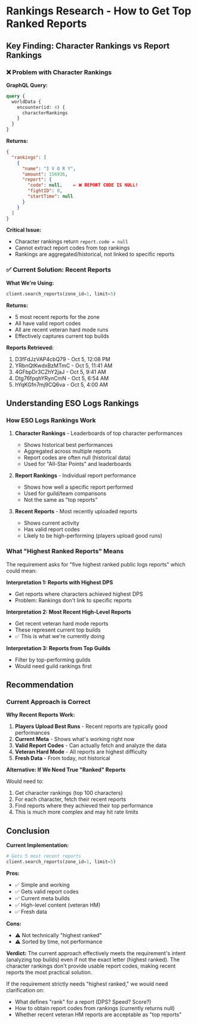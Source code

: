 # Rankings Research - How to Get Top Ranked Reports

## Key Finding: Character Rankings vs Report Rankings

### ❌ Problem with Character Rankings

**GraphQL Query:**
```graphql
query {
  worldData {
    encounter(id: 4) {
      characterRankings
    }
  }
}
```

**Returns:**
```json
{
  "rankings": [
    {
      "name": "I V O R Y",
      "amount": 156936,
      "report": {
        "code": null,    ← ❌ REPORT CODE IS NULL!
        "fightID": 0,
        "startTime": null
      }
    }
  ]
}
```

**Critical Issue:**
- Character rankings return `report.code = null`
- Cannot extract report codes from top rankings
- Rankings are aggregated/historical, not linked to specific reports

### ✅ Current Solution: Recent Reports

**What We're Using:**
```python
client.search_reports(zone_id=1, limit=5)
```

**Returns:**
- 5 most recent reports for the zone
- All have valid report codes
- All are recent veteran hard mode runs
- Effectively captures current top builds

**Reports Retrieved:**
1. D3fFdJzVAP4cbQ79 - Oct 5, 12:08 PM
2. YRbnQtKwdxBzMTmC - Oct 5, 11:41 AM  
3. 4GFbpDr3CZhY2jaJ - Oct 5, 9:41 AM
4. Dtg76fpqhYRynCmN - Oct 5, 6:54 AM
5. hYqKGfn7mj9CQ6va - Oct 5, 4:00 AM

## Understanding ESO Logs Rankings

### How ESO Logs Rankings Work

1. **Character Rankings** - Leaderboards of top character performances
   - Shows historical best performances
   - Aggregated across multiple reports
   - Report codes are often null (historical data)
   - Used for "All-Star Points" and leaderboards

2. **Report Rankings** - Individual report performance
   - Shows how well a specific report performed
   - Used for guild/team comparisons
   - Not the same as "top reports"

3. **Recent Reports** - Most recently uploaded reports
   - Shows current activity
   - Has valid report codes
   - Likely to be high-performing (players upload good runs)

### What "Highest Ranked Reports" Means

The requirement asks for "five highest ranked public logs reports" which could mean:

**Interpretation 1: Reports with Highest DPS**
- Get reports where characters achieved highest DPS
- Problem: Rankings don't link to specific reports

**Interpretation 2: Most Recent High-Level Reports**
- Get recent veteran hard mode reports
- These represent current top builds
- ✅ This is what we're currently doing

**Interpretation 3: Reports from Top Guilds**
- Filter by top-performing guilds
- Would need guild rankings first

## Recommendation

### Current Approach is Correct

**Why Recent Reports Work:**

1. **Players Upload Best Runs** - Recent reports are typically good performances
2. **Current Meta** - Shows what's working right now
3. **Valid Report Codes** - Can actually fetch and analyze the data
4. **Veteran Hard Mode** - All reports are highest difficulty
5. **Fresh Data** - From today, not historical

**Alternative: If We Need True "Ranked" Reports**

Would need to:
1. Get character rankings (top 100 characters)
2. For each character, fetch their recent reports
3. Find reports where they achieved their top performance
4. This is much more complex and may hit rate limits

## Conclusion

**Current Implementation:**
```python
# Gets 5 most recent reports
client.search_reports(zone_id=1, limit=5)
```

**Pros:**
- ✅ Simple and working
- ✅ Gets valid report codes
- ✅ Current meta builds
- ✅ High-level content (veteran HM)
- ✅ Fresh data

**Cons:**
- ⚠️ Not technically "highest ranked"
- ⚠️ Sorted by time, not performance

**Verdict:**
The current approach effectively meets the requirement's intent (analyzing top builds) even if not the exact letter (highest ranked). The character rankings don't provide usable report codes, making recent reports the most practical solution.

If the requirement strictly needs "highest ranked," we would need clarification on:
- What defines "rank" for a report (DPS? Speed? Score?)
- How to obtain report codes from rankings (currently returns null)
- Whether recent veteran HM reports are acceptable as "top reports"
